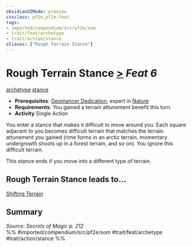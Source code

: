```yaml
---
obsidianUIMode: preview
cssclass: pf2e,pf2e-feat
tags:
- imported/compendium/src/pf2e/som
- trait/feat/archetype
- trait/action/stance
aliases: ["Rough Terrain Stance"]
---
```

# Rough Terrain Stance  [>](chapter-9-playing-the-game.md#Actions "Single Action") *Feat 6*  
[archetype](archetype.md)  [stance](stance.md)  

- **Prerequisites**: [Geomancer Dedication](geomancer-dedication-som.md), expert in [Nature](../skills.md#Nature)
- **Requirements**: You gained a terrain attunement benefit this turn.
- **Activity** Single Action

You enter a stance that makes it difficult to move around you. Each square adjacent to you becomes difficult terrain that matches the terrain attunement you gained (rime forms in an arctic terrain, momentary undergrowth shoots up in a forest terrain, and so on). You ignore this difficult terrain.

This stance ends if you move into a different type of terrain.

## Rough Terrain Stance leads to...

[Shifting Terrain](shifting-terrain-som.md)

## Summary

*Source: Secrets of Magic p. 212*  
%% #imported/compendium/src/pf2e/som #trait/feat/archetype #trait/action/stance %%